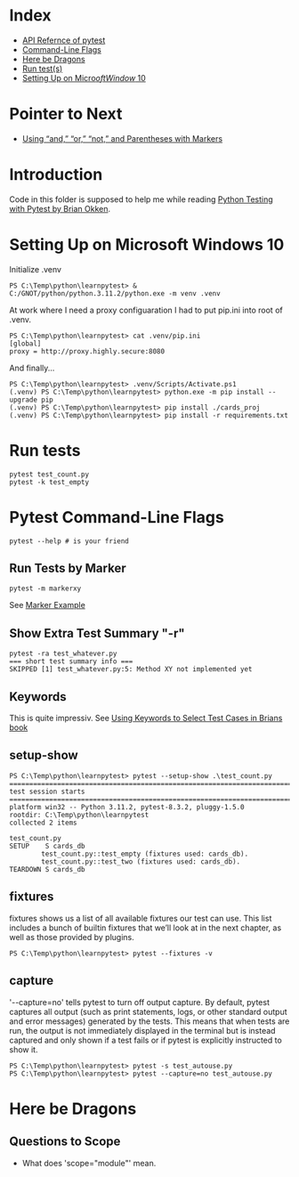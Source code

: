 # Index

- [API Refernce of pytest](https://docs.pytest.org/en/latest/reference/reference.html)
- [Command-Line Flags](#pytest-command-line-flags)
- [Here be Dragons](#here-be-dragons)
- [Run test(s)](#run-tests)
- [Setting Up on Micro$oft Window$ 10](#setting-up-on-microsoft-windows-10)

# Pointer to Next

- [Using “and,” “or,” “not,” and Parentheses with Markers](https://learning.oreilly.com/library/view/python-testing-with/9781680509427/f_0071.xhtml)

# Introduction

Code in this folder is supposed to help me while reading [Python Testing with Pytest by Brian Okken](https://learning.oreilly.com/library/view/python-testing-with/9781680509427/).

# Setting Up on Microsoft Windows 10

Initialize .venv

```
PS C:\Temp\python\learnpytest> & C:/GNOT/python/python.3.11.2/python.exe -m venv .venv
```

At work where I need a proxy configuaration I had to put pip.ini into root of .venv.

```
PS C:\Temp\python\learnpytest> cat .venv/pip.ini
[global]
proxy = http://proxy.highly.secure:8080
```

And finally...

```
PS C:\Temp\python\learnpytest> .venv/Scripts/Activate.ps1
(.venv) PS C:\Temp\python\learnpytest> python.exe -m pip install --upgrade pip
(.venv) PS C:\Temp\python\learnpytest> pip install ./cards_proj
(.venv) PS C:\Temp\python\learnpytest> pip install -r requirements.txt
```

# Run tests

```
pytest test_count.py
pytest -k test_empty
```

# Pytest Command-Line Flags

```
pytest --help # is your friend
```


## Run Tests by Marker

```
pytest -m markerxy
```

See [Marker Example](./test_start.py)

## Show Extra Test Summary "-r"

```
pytest -ra test_whatever.py
=== short test summary info === 
SKIPPED [1] test_whatever.py:5: Method XY not implemented yet
```

## Keywords

This is quite impressiv. See [Using Keywords to Select Test Cases in Brians book](https://learning.oreilly.com/library/view/python-testing-with/9781680509427/f_0060.xhtml)

## setup-show

```
PS C:\Temp\python\learnpytest> pytest --setup-show .\test_count.py
======================================================================================= test session starts ========================================================================================
platform win32 -- Python 3.11.2, pytest-8.3.2, pluggy-1.5.0
rootdir: C:\Temp\python\learnpytest
collected 2 items

test_count.py
SETUP    S cards_db
        test_count.py::test_empty (fixtures used: cards_db).
        test_count.py::test_two (fixtures used: cards_db).
TEARDOWN S cards_db
```

## fixtures

fixtures shows us a list of all available fixtures our test can use. This list includes a bunch of builtin fixtures that we’ll look at in the next chapter, as well as those provided by plugins.

```
PS C:\Temp\python\learnpytest> pytest --fixtures -v
```

## capture

'--capture=no' tells pytest to turn off output capture. By default, pytest captures all output (such as print statements, logs, or other standard output and error messages) generated by the tests. This means that when tests are run, the output is not immediately displayed in the terminal but is instead captured and only shown if a test fails or if pytest is explicitly instructed to show it.

```
PS C:\Temp\python\learnpytest> pytest -s test_autouse.py
PS C:\Temp\python\learnpytest> pytest --capture=no test_autouse.py
```

# Here be Dragons

## Questions to Scope

- What does 'scope="module"' mean.
